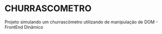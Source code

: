 # CHURRASCOMETRO

Projeto simulando um churrascômetro utilizando de manipulação de DOM - FrontEnd Dinâmico
 
